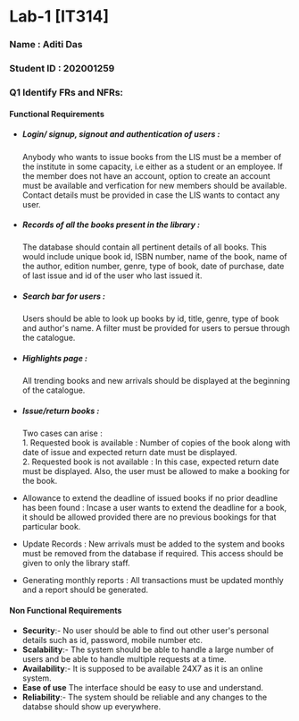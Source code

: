 # Lab-1																																																																													[IT314]                                                                                                                                                        
<h3> Name : Aditi Das </h3>                                                                                                                                 
<h3> Student ID : 202001259

  
 <br>

  
  <h3>Q1 Identify FRs and NFRs:</h3>
  
  <h4> Functional Requirements </h4>
  
   - <h5> Login/ signup, signout and authentication of users :</h5> Anybody who wants to issue books from the LIS must be a member of the institute in some capacity, i.e either as a student or an employee. If the member does not have an account, option to create an account must be available and verfication for new members should be available. Contact details must be provided in case the LIS wants to contact any user.
    
  - <h5> Records of all the books present in the library :</h5> The database should contain all pertinent details of all books. This would include unique book id, ISBN number, name of the book, name of the author, edition number, genre, type of book, date of purchase, date of last issue and id of the user who last issued it.
    
  - <h5> Search bar for users :</h5> Users should be able to look up books by id, title, genre, type of book and author's name. A filter must be provided for users to persue through the catalogue.
  
  - <h5> Highlights page : </h5>All trending books and new arrivals should be displayed at the beginning of the catalogue.
    
  - <h5> Issue/return books : </h5> Two cases can arise : <br>
    1. Requested book is available : Number of copies of the book along with date of issue and expected return date must be displayed.<br>
    2. Requested book is not available : In this case, expected return date must be displayed. Also, the user must be allowed to make a booking for the book.
  
  
   - Allowance to extend the deadline of issued books if no prior deadline has been found : Incase a user wants to extend the deadline for a book, it should be allowed provided there are no previous bookings for that particular book.
    
   - Update Records : New arrivals must be added to the system and books must be removed from the database if required. This access should be given to only the library staff.
    
   - Generating monthly reports : All transactions must be updated monthly and a report should be generated.
  
  <h4>Non Functional Requirements </h4> 
  
  - <b>Security</b>:- No user should be able to find out other user's personal details such as id, password, mobile number etc.
  - <b>Scalability</b>:- The system should be able to handle a large number of users and be able to handle multiple requests at a time.
  - <b>Availability</b>:- It is supposed to be available 24X7 as it is an online system.
  - <b>Ease of use</b> The interface should be easy to use and understand.
  - <b>Reliability</b>:- The system should be reliable and any changes to the databse should show up everywhere.

